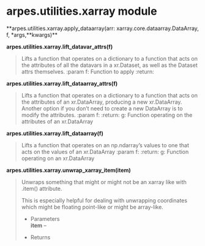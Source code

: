 # arpes.utilities.xarray module

**arpes.utilities.xarray.apply\_dataarray(arr:
xarray.core.dataarray.DataArray, f, \*args,**kwargs)\*\*

**arpes.utilities.xarray.lift\_datavar\_attrs(f)**

> Lifts a function that operates on a dictionary to a function that acts
> on the attributes of all the datavars in a xr.Dataset, as well as the
> Dataset attrs themselves. :param f: Function to apply :return:

**arpes.utilities.xarray.lift\_dataarray\_attrs(f)**

> Lifts a function that operates on a dictionary to a function that acts
> on the attributes of an xr.DataArray, producing a new xr.DataArray.
> Another option if you don’t need to create a new DataArray is to
> modify the attributes. :param f: :return: g: Function operating on the
> attributes of an xr.DataArray

**arpes.utilities.xarray.lift\_dataarray(f)**

> Lifts a function that operates on an np.ndarray’s values to one that
> acts on the values of an xr.DataArray :param f: :return: g: Function
> operating on an xr.DataArray

**arpes.utilities.xarray.unwrap\_xarray\_item(item)**

> Unwraps something that might or might not be an xarray like with
> .item() attribute.
> 
> This is especially helpful for dealing with unwrapping coordinates
> which might be floating point-like or might be array-like.
> 
>   - Parameters  
>     **item** –
> 
>   - Returns
